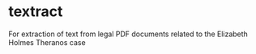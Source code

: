# textract
For extraction of text from legal PDF documents related to the Elizabeth Holmes Theranos case
